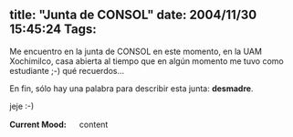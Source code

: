 title: "Junta de CONSOL"
date: 2004/11/30 15:45:24
Tags: 
---
<p>Me encuentro en la junta de CONSOL en este momento, en la UAM Xochimilco, casa abierta al tiempo que en algún momento me tuvo como estudiante ;-) qué recuerdos&#8230;</p>

<p>En fin, sólo hay una palabra para describir esta junta: <strong>desmadre</strong>.</p>

<p>jeje :-)</p>

<p><strong>Current Mood:</strong> <img width="15" height="15" src="http://stat.livejournal.com/img/mood/growf/smileys/smile.gif"/> content</p>

